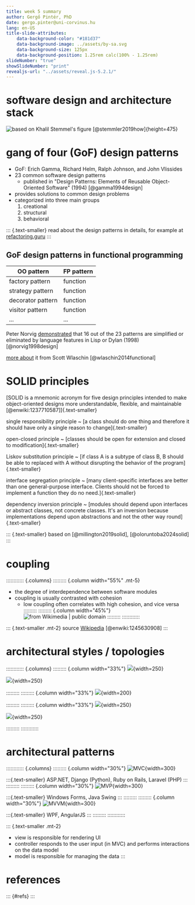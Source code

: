 ```yaml
---
title: week 5 summary 
author: Gergő Pintér, PhD
date: gergo.pinter@uni-corvinus.hu
lang: en-US
title-slide-attributes:
    data-background-color: "#181d37"
    data-background-image: ../assets/by-sa.svg
    data-background-size: 125px
    data-background-position: 1.25rem calc(100% - 1.25rem)
slideNumber: "true"
showSlideNumber: "print"
revealjs-url: "../assets/reveal.js-5.2.1/"
---
```


# software design and architecture stack

![based on Khalil Stemmel's figure [@stemmler2019how]](figures/the_software_design_and_architecture_stack_generalized.drawio.svg){height=475}


# gang of four (GoF) design patterns

- GoF: Erich Gamma, Richard Helm, Ralph Johnson, and John Vlissides
- 23 common software design patterns
    - published in "Design Patterns: Elements of Reusable Object-Oriented Software" (1994) [@gamma1994design]
- provides solutions to common design problems
- categorized into three main groups
    1. creational
    2. structural
    3. behavioral

::: {.text-smaller}
read about the design patterns in details, for example at [refactoring.guru](https://refactoring.guru/design-patterns/catalog)
:::


## GoF design patterns in functional programming

| OO pattern        | FP pattern |
|-------------------|------------|
| factory pattern   | function   |
| strategy pattern  | function   |
| decorator pattern | function   |
| visitor pattern   | function   |
| ...               | ...        |

Peter Norvig [demonstrated](http://www.norvig.com/design-patterns/) that 16 out of the 23 patterns are simplified or eliminated by language features in Lisp or Dylan (1998) [@norvig1998design]

[more about](https://fsharpforfunandprofit.com/fppatterns/) it from Scott Wlaschin [@wlaschin2014functional]


# SOLID principles

[SOLID is a mnemonic acronym for five design principles intended to make object-oriented designs more understandable, flexible, and maintainable [@enwiki:1237710587]]{.text-smaller}

single responsibility principle
~ [a class should do one thing and therefore it should have only a single reason to change]{.text-smaller}

open-closed principle
~ [classes should be open for extension and closed to modification]{.text-smaller}

Liskov substitution principle
~ [if class A is a subtype of class B, B should be able to replaced with A without disrupting the behavior of the program]{.text-smaller}

interface segregation principle
~ [many client-specific interfaces are better than one general-purpose interface. Clients should not be forced to implement a function they do no need.]{.text-smaller}

dependency inversion principle
~ [modules should depend upon interfaces or abstract classes, not concrete classes. It's an inversion because implementations depend upon abstractions and not the other way round]{.text-smaller}

::: {.text-smaller}
based on [@millington2019solid], [@oloruntoba2024solid]
:::


# coupling

:::::::::::: {.columns}
::::::::: {.column width="55%" .mt-5}
- the degree of interdependence between software modules
- coupling is usually contrasted with cohesion
    - low coupling often correlates with high cohesion, and vice versa
:::::::::
::::::::: {.column width="45%"}
![from [Wikimedia](https://commons.wikimedia.org/wiki/File:CouplingVsCohesion.svg) | public domain](figures/borrowed/CouplingVsCohesion.svg)
:::::::::
::::::::::::

::: {.text-smaller .mt-2}
source [Wikipedia](https://en.wikipedia.org/wiki/Coupling_(computer_programming)) [@enwiki:1245630908]
:::


# architectural styles / topologies

:::::::::::: {.columns}
::::::::: {.column width="33%"}
![](figures/server_client.drawio.svg){width=250}

![](figures/message_bus.drawio.svg){width=250}

:::::::::
::::::::: {.column width="33%"}
![](figures/layered_4.drawio.svg){width=200}

:::::::::
::::::::: {.column width="33%"}
![](figures/onion.drawio.svg){width=250}

![](figures/hexagonal_extend.drawio.svg){width=250}

:::::::::
::::::::::::


# architectural patterns

:::::::::::: {.columns}
::::::::: {.column width="30%"}
![MVC](figures/mvc.drawio.svg){width=300}

:::{.text-smaller}
ASP.NET, Django (Python), Ruby on Rails, Laravel (PHP)
:::
:::::::::
::::::::: {.column width="30%"}
![MVP](figures/mvp.drawio.svg){width=300}

:::{.text-smaller}
Windows Forms, Java Swing
:::
:::::::::
::::::::: {.column width="30%"}
![MVVM](figures/mvvm.drawio.svg){width=300}

:::{.text-smaller}
WPF, AngularJS
:::
:::::::::
::::::::::::

::: {.text-smaller .mt-2}
- view is responsible for rendering UI
- controller responds to the user input (in MVC) and performs interactions on the data model
- model is responsible for managing the data
:::


# references

::: {#refs}
:::

